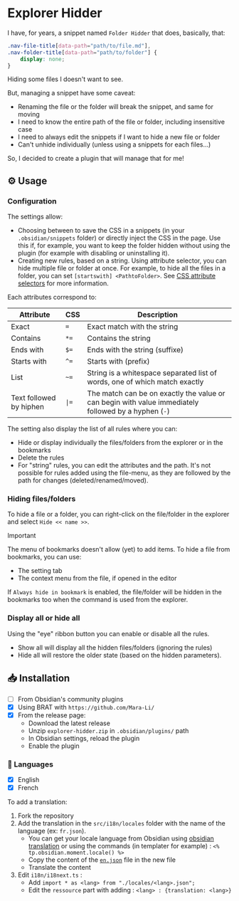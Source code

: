 # Explorer Hidder

I have, for years, a snippet named `Folder Hidder` that does, basically, that:
```css
.nav-file-title[data-path="path/to/file.md"],
.nav-folder-title[data-path="path/to/folder"] {
    display: none;
}
```

Hiding some files I doesn't want to see.

But, managing a snippet have some caveat:
- Renaming the file or the folder will break the snippet, and same for moving
- I need to know the entire path of the file or folder, including insensitive case
- I need to always edit the snippets if I want to hide a new file or folder
- Can't unhide individually (unless using a snippets for each files...)

So, I decided to create a plugin that will manage that for me!

## ⚙️ Usage
### Configuration

The settings allow:
- Choosing between to save the CSS in a snippets (in your `.obsidian/snippets` folder) or directly inject the CSS in the page. Use this if, for example, you want to keep the folder hidden without using the plugin (for example with disabling or uninstalling it).
- Creating new rules, based on a string. Using attribute selector, you can hide multiple file or folder at once. For example, to hide all the files in a folder, you can set `[startswith] <PathtoFolder>`. See [CSS attribute selectors](https://developer.mozilla.org/en-US/docs/Web/CSS/Attribute_selectors) for more information.

Each attributes correspond to:

| Attribute               | CSS   | Description                                                                                          |
| ----------------------- | ----- | ---------------------------------------------------------------------------------------------------- |
| Exact                   | `=`   | Exact match with the string                                                                          |
| Contains                | `*=`  | Contains the string                                                                                  |
| Ends with               | `$=`  | Ends with the string (suffixe)                                                                       |
| Starts with             | `^=`  | Starts with (prefix)                                                                                 |
| List                    | `~=`  | String is a whitespace separated list of words, one of which match exactly                           |
| Text followed by hiphen | `\|=` | The match can be on exactly the value or can begin with value immediately followed by a hyphen (`-`) |

The setting also display the list of all rules where you can:
- Hide or display individually the files/folders from the explorer or in the bookmarks
- Delete the rules
- For "string" rules, you can edit the attributes and the path. It's not possible for rules added using the file-menu, as they are followed by the path for changes (deleted/renamed/moved).

### Hiding files/folders

To hide a file or a folder, you can right-click on the file/folder in the explorer and select `Hide << name >>`. 

> [!IMPORTANT]
> The menu of bookmarks doesn't allow (yet) to add items. To hide a file from bookmarks, you can use:
> - The setting tab
> - The context menu from the file, if opened in the editor

If `Always hide in bookmark` is enabled, the file/folder will be hidden in the bookmarks too when the command is used from the explorer.

### Display all or hide all

Using the "eye" ribbon button you can enable or disable all the rules. 
- Show all will display all the hidden files/folders (ignoring the rules)
- Hide all will restore the older state (based on the hidden parameters).

## 📥 Installation

- [ ] From Obsidian's community plugins
- [x] Using BRAT with `https://github.com/Mara-Li/`
- [x] From the release page: 
    - Download the latest release
    - Unzip `explorer-hidder.zip` in `.obsidian/plugins/` path
    - In Obsidian settings, reload the plugin
    - Enable the plugin


### 🎼 Languages

- [x] English
- [x] French

To add a translation:
1. Fork the repository
2. Add the translation in the `src/i18n/locales` folder with the name of the language (ex: `fr.json`). 
    - You can get your locale language from Obsidian using [obsidian translation](https://github.com/obsidianmd/obsidian-translations) or using the commands (in templater for example) : `<% tp.obsidian.moment.locale() %>`
    - Copy the content of the [`en.json`](./src/i18n/locales/en.json) file in the new file
    - Translate the content
3. Edit `i18n/i18next.ts` :
    - Add `import * as <lang> from "./locales/<lang>.json";`
    - Edit the `ressource` part with adding : `<lang> : {translation: <lang>}`


